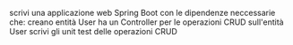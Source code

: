scrivi una applicazione web Spring Boot con le dipendenze neccessarie che:
creano entità User
ha un Controller per le operazioni CRUD sull'entità User
scrivi gli unit test delle operazioni CRUD
